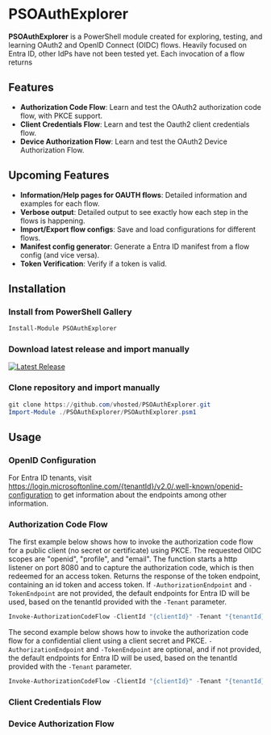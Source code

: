# PSOAuthExplorer

**PSOAuthExplorer** is a PowerShell module created for exploring, testing, and learning OAuth2 and OpenID Connect (OIDC) flows. Heavily focused on Entra ID, other IdPs have not been tested yet. Each invocation of a flow returns

## Features

- **Authorization Code Flow**: Learn and test the OAuth2 authorization code flow, with PKCE support.
- **Client Credentials Flow**: Learn and test the Oauth2 client credentials flow.
- **Device Authorization Flow**: Learn and test the OAuth2 Device Authorization Flow.

## Upcoming Features
- **Information/Help pages for OAUTH flows**: Detailed information and examples for each flow.
- **Verbose output**: Detailed output to see exactly how each step in the flows is happening.
- **Import/Export flow configs**: Save and load configurations for different flows.
- **Manifest config generator**: Generate a Entra ID manifest from a flow config (and vice versa).
- **Token Verification**: Verify if a token is valid.

## Installation

### Install from PowerShell Gallery

```powershell
Install-Module PSOAuthExplorer
```
### Download latest release and import manually
[![Latest Release](https://img.shields.io/github/v/release/vhosted/PSOAuthExplorer)](https://github.com/vhosted/PSOAuthExplorer/releases/latest)
### Clone repository and import manually

```powershell
git clone https://github.com/vhosted/PSOAuthExplorer.git
Import-Module ./PSOAuthExplorer/PSOAuthExplorer.psm1
```
## Usage

### OpenID Configuration
For Entra ID tenants, visit https://login.microsoftonline.com/{tenantId}/v2.0/.well-known/openid-configuration to get information about the endpoints among other information.

### Authorization Code Flow
The first example below shows how to invoke the authorization code flow for a public client (no secret or certificate) using PKCE. The requested OIDC scopes are "openid", "profile", and "email". The function starts a http listener on port 8080 and to capture the authorization code, which is then redeemed for an access token. Returns the response of the token endpoint, containing an id token and access token. If `-AuthorizationEndpoint` and `-TokenEndpoint` are not provided, the default endpoints for Entra ID will be used, based on the tenantId provided with the `-Tenant` parameter.
```powershell
Invoke-AuthorizationCodeFlow -ClientId "{clientId}" -Tenant "{tenantId}" -RedirectUri "http://localhost:8080/" -Scope "openid profile email" -PKCE
```
The second example below shows how to invoke the authorization code flow for a confidential client using a client secret and PKCE. `-AuthorizationEndpoint` and `-TokenEndpoint` are optional, and if not provided, the default endpoints for Entra ID will be used, based on the tenantId provided with the `-Tenant` parameter.
```powershell
Invoke-AuthorizationCodeFlow -ClientId "{clientId}" -Tenant "{tenantId}" -RedirectUri "http://localhost:8080/" -Scope "openid profile email" -ClientSecret (ConvertTo-SecureString "{clientSecret}" -AsPlainText -Force) -AuthorizationEndpoint "{authEndpoint}" -TokenEndpoint "{tokenEndpoint}"
```
### Client Credentials Flow

### Device Authorization Flow